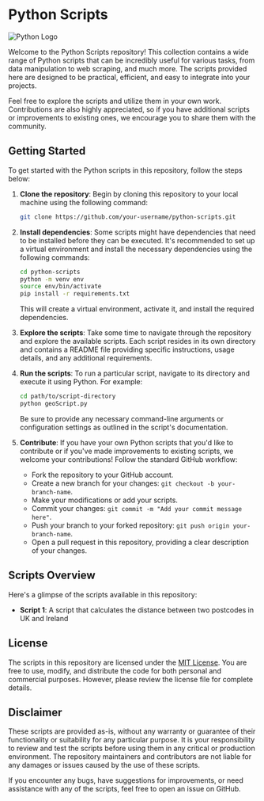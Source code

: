 # Python Scripts
![Python Logo](https://upload.wikimedia.org/wikipedia/commons/c/c3/Python-logo-notext.svg)

Welcome to the Python Scripts repository! This collection contains a wide range of Python scripts that can be incredibly useful for various tasks, from data manipulation to web scraping, and much more. The scripts provided here are designed to be practical, efficient, and easy to integrate into your projects.

Feel free to explore the scripts and utilize them in your own work. Contributions are also highly appreciated, so if you have additional scripts or improvements to existing ones, we encourage you to share them with the community.

## Getting Started

To get started with the Python scripts in this repository, follow the steps below:

1. **Clone the repository**: Begin by cloning this repository to your local machine using the following command:

   ```bash
   git clone https://github.com/your-username/python-scripts.git
   ```

2. **Install dependencies**: Some scripts might have dependencies that need to be installed before they can be executed. It's recommended to set up a virtual environment and install the necessary dependencies using the following commands:

   ```bash
   cd python-scripts
   python -m venv env
   source env/bin/activate
   pip install -r requirements.txt
   ```

   This will create a virtual environment, activate it, and install the required dependencies.

3. **Explore the scripts**: Take some time to navigate through the repository and explore the available scripts. Each script resides in its own directory and contains a README file providing specific instructions, usage details, and any additional requirements.

4. **Run the scripts**: To run a particular script, navigate to its directory and execute it using Python. For example:

   ```bash
   cd path/to/script-directory
   python geoScript.py
   ```

   Be sure to provide any necessary command-line arguments or configuration settings as outlined in the script's documentation.

5. **Contribute**: If you have your own Python scripts that you'd like to contribute or if you've made improvements to existing scripts, we welcome your contributions! Follow the standard GitHub workflow:

   - Fork the repository to your GitHub account.
   - Create a new branch for your changes: `git checkout -b your-branch-name`.
   - Make your modifications or add your scripts.
   - Commit your changes: `git commit -m "Add your commit message here"`.
   - Push your branch to your forked repository: `git push origin your-branch-name`.
   - Open a pull request in this repository, providing a clear description of your changes.

## Scripts Overview

Here's a glimpse of the scripts available in this repository:

- **Script 1**: A script that calculates the distance between two postcodes in UK and Ireland


## License

The scripts in this repository are licensed under the [MIT License](LICENSE). You are free to use, modify, and distribute the code for both personal and commercial purposes. However, please review the license file for complete details.

## Disclaimer

These scripts are provided as-is, without any warranty or guarantee of their functionality or suitability for any particular purpose. It is your responsibility to review and test the scripts before using them in any critical or production environment. The repository maintainers and contributors are not liable for any damages or issues caused by the use of these scripts.

If you encounter any bugs, have suggestions for improvements, or need assistance with any of the scripts, feel free to open an issue on GitHub.


